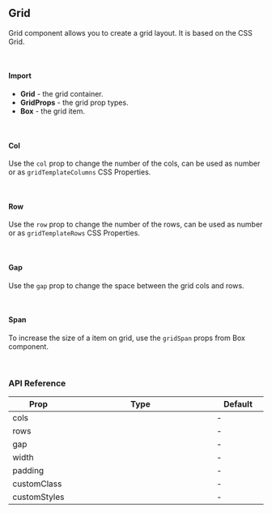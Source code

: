 ## Grid

Grid component allows you to create a grid layout. It is based on the CSS Grid.

<div>
	<LeSourceButton url="https://github.com/hiimlex/leux/tree/main/src/components/Grid"></LeSourceButton>
</div>

<br/>

#### Import

<div>
	<GridImportPreview></GridImportPreview>
</div>

- **Grid** - the grid container.
- **GridProps** - the grid prop types.
- **Box** - the grid item.

<br/>

#### Col

Use the `col` prop to change the number of the cols, can be used as number or as `gridTemplateColumns` CSS Properties.

<div>
	<GridColPreview></GridColPreview>
</div>

<br/>

#### Row

Use the `row` prop to change the number of the rows, can be used as number or as `gridTemplateRows` CSS Properties.

<div>
	<GridRowPreview></GridRowPreview>
</div>

<br/>

#### Gap

Use the `gap` prop to change the space between the grid cols and rows.

<div>
	<GridGapPreview></GridGapPreview>
</div>

<br/>

#### Span

To increase the size of a item on grid, use the `gridSpan` props from <NavLink to="/layout/box">Box component</NavLink>.

<div>
	<GridSpanPreview></GridSpanPreview>
</div>

<br/>

### API Reference

<div>
<table width="100%" border="0">
<thead>
<tr>
<th width="10%">Prop</th>
<th>Type</th>
<th width="20%">Default</th>
</tr>
</thead>
<tbody>
<tr>
<td>cols</td>
<td><LeHighlighter language="tsx" code="React.CSSProperties['gridTemplateColumns']" style="soft" copy="'off'"></LeHighlighter></td>
<td width="20%">-</td>
</tr>
<tr>
<td>rows</td>
<td><LeHighlighter language="tsx" code="React.CSSProperties['gridTemplateRows']" style="soft" copy="'off'"></LeHighlighter></td>
<td>-</td>
</tr>
<tr>
<td>gap</td>
<td><LeHighlighter language="tsx" code="{ 'col': React.CSSProperties['columnGap'], 'row': React.CSSProperties['rowGap'] }" style="soft" copy="'off'"></LeHighlighter></td>
<td>-</td>
</tr>
<tr>
<td>width</td>
<td><LeHighlighter language="tsx" code="React.CSSProperties['width']" style="soft" copy="'off'"></LeHighlighter></td>
<td>-</td>
</tr>
<tr>
<td>padding</td>
<td><LeHighlighter language="tsx" code="React.CSSProperties['padding']" style="soft" copy="'off'"></LeHighlighter></td>
<td>-</td>
</tr>
<tr>
<td>customClass</td>
<td><LeHighlighter code="string" language="tsx" style="soft" copy="'off'"></LeHighlighter></td>
<td>-</td>
</tr>
<tr>
<td>customStyles</td>
<td><LeHighlighter code="React.CSSProperties" language="tsx" style="soft" copy="'off'"></LeHighlighter></td>
<td>-</td>
</tr>
</tbody>
</table>
</div>

<br/>
